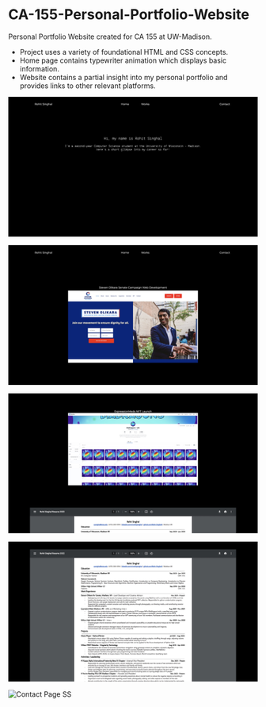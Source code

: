 # CA-155-Personal-Portfolio-Website

Personal Portfolio Website created for CA 155 at UW-Madison. 

- Project uses a variety of foundational HTML and CSS concepts. 
- Home page contains typewriter animation which displays basic information.
- Website contains a partial insight into my personal portfolio and provides links to other relevant platforms.

![Home Page SS](https://github.com/Rohit-Singhal4/CA-155-Personal-Portfolio-Website/blob/main/website%20images/Home.jpg?raw=true)

![Works Page SS 1](https://github.com/Rohit-Singhal4/CA-155-Personal-Portfolio-Website/blob/main/website%20images/Works1.jpg?raw=true)

![Works Page SS 2](https://github.com/Rohit-Singhal4/CA-155-Personal-Portfolio-Website/blob/main/website%20images/Works2.jpg?raw=true)

![Works Page SS 3](https://github.com/Rohit-Singhal4/CA-155-Personal-Portfolio-Website/blob/main/website%20images/Works3.jpg?raw=true)

![Contact Page SS]()
